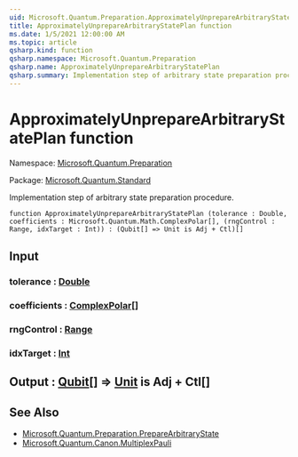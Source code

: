```yaml
---
uid: Microsoft.Quantum.Preparation.ApproximatelyUnprepareArbitraryStatePlan
title: ApproximatelyUnprepareArbitraryStatePlan function
ms.date: 1/5/2021 12:00:00 AM
ms.topic: article
qsharp.kind: function
qsharp.namespace: Microsoft.Quantum.Preparation
qsharp.name: ApproximatelyUnprepareArbitraryStatePlan
qsharp.summary: Implementation step of arbitrary state preparation procedure.
---
```


# ApproximatelyUnprepareArbitraryStatePlan function

Namespace: [Microsoft.Quantum.Preparation](xref:Microsoft.Quantum.Preparation)

Package: [Microsoft.Quantum.Standard](https://nuget.org/packages/Microsoft.Quantum.Standard)


Implementation step of arbitrary state preparation procedure.

```qsharp
function ApproximatelyUnprepareArbitraryStatePlan (tolerance : Double, coefficients : Microsoft.Quantum.Math.ComplexPolar[], (rngControl : Range, idxTarget : Int)) : (Qubit[] => Unit is Adj + Ctl)[]
```


## Input

### tolerance : [Double](xref:microsoft.quantum.lang-ref.double)




### coefficients : [ComplexPolar](xref:Microsoft.Quantum.Math.ComplexPolar)[]




### rngControl : [Range](xref:microsoft.quantum.lang-ref.range)




### idxTarget : [Int](xref:microsoft.quantum.lang-ref.int)





## Output : [Qubit](xref:microsoft.quantum.lang-ref.qubit)[] => [Unit](xref:microsoft.quantum.lang-ref.unit)  is Adj + Ctl[]



## See Also

- [Microsoft.Quantum.Preparation.PrepareArbitraryState](xref:Microsoft.Quantum.Preparation.PrepareArbitraryState)
- [Microsoft.Quantum.Canon.MultiplexPauli](xref:Microsoft.Quantum.Canon.MultiplexPauli)